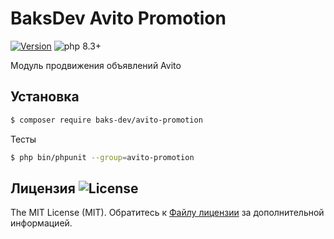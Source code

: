 # BaksDev Avito Promotion

[![Version](https://img.shields.io/badge/version-7.1.11-blue)](https://github.com/baks-dev/avito-promotion/releases)
![php 8.3+](https://img.shields.io/badge/php-min%208.3-red.svg)

Модуль продвижения объявлений Avito

## Установка

``` bash
$ composer require baks-dev/avito-promotion
```

Тесты

``` bash
$ php bin/phpunit --group=avito-promotion
```

## Лицензия ![License](https://img.shields.io/badge/MIT-green)

The MIT License (MIT). Обратитесь к [Файлу лицензии](LICENSE.md) за дополнительной информацией.

